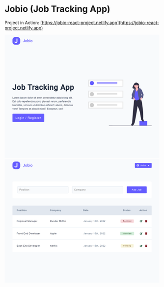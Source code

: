 # Jobio (Job Tracking App)

Project in Action: [https://jobio-react-project.netlify.app](https://jobio-react-project.netlify.app)

![Home Page](./public/Screenshots/Screenshot-1.png)
![Dashboard Page](./public/Screenshots/Screenshot-2.png)

